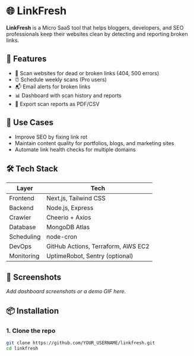 # 🌐 LinkFresh

**LinkFresh** is a Micro SaaS tool that helps bloggers, developers, and SEO professionals keep their websites clean by detecting and reporting broken links.

## 🚀 Features

- 🔗 Scan websites for dead or broken links (404, 500 errors)
- ⏰ Schedule weekly scans (Pro users)
- 📬 Email alerts for broken links
- 📊 Dashboard with scan history and reports
- 📄 Export scan reports as PDF/CSV

## 🎯 Use Cases

- Improve SEO by fixing link rot
- Maintain content quality for portfolios, blogs, and marketing sites
- Automate link health checks for multiple domains

## 🛠 Tech Stack

| Layer        | Tech                   |
|--------------|------------------------|
| Frontend     | Next.js, Tailwind CSS  |
| Backend      | Node.js, Express       |
| Crawler      | Cheerio + Axios        |
| Database     | MongoDB Atlas          |
| Scheduling   | node-cron              |
| DevOps       | GitHub Actions, Terraform, AWS EC2 |
| Monitoring   | UptimeRobot, Sentry (optional) |

## 📸 Screenshots

_Add dashboard screenshots or a demo GIF here._

## 📦 Installation

### 1. Clone the repo

```bash
git clone https://github.com/YOUR_USERNAME/linkfresh.git
cd linkfresh
